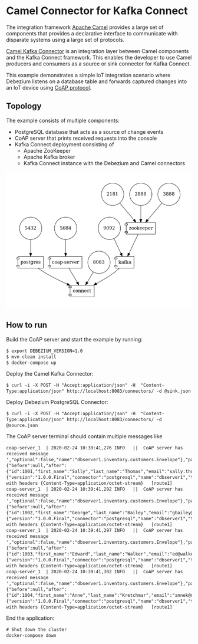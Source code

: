 # Camel Connector for Kafka Connect

The integration framework [Apache Camel](https://camel.apache.org/) provides a large set of components that provides a declarative interface to communicate with disparate systems using a large set of protocols.

[Camel Kafka Connector](https://github.com/apache/camel-kafka-connector) is an integration layer between Camel components and the Kafka Connect framework.
This enables the developer to use Camel producers and consumers as a source or sink connector for Kafka Connect.

This example demonstrates a simple IoT integration scenario where Debezium listens on a database table and forwards captured changes into an IoT device using [CoAP protocol](https://tools.ietf.org/html/rfc7252).

## Topology

The example consists of multiple components:

* PostgreSQL database that acts as a source of change events
* CoAP server that prints received requests into the console
* Kafka Connect deployment consisting of
  * Apache ZooKeeper
  * Apache Kafka broker
  * Kafka Connect instance with the Debezium and Camel connectors

![Topology Overview](docker-compose.png)

## How to run

Build the CoAP server and start the example by running:

```
$ export DEBEZIUM_VERSION=1.0
$ mvn clean install
$ docker-compose up
```

Deploy the Camel Kafka Connector:

```
$ curl -i -X POST -H "Accept:application/json" -H  "Content-Type:application/json" http://localhost:8083/connectors/ -d @sink.json
```

Deploy Debezium PostgreSQL Connector:

```
$ curl -i -X POST -H "Accept:application/json" -H  "Content-Type:application/json" http://localhost:8083/connectors/ -d @source.json
```

The CoAP server terminal should contain multiple messages like
```
coap-server_1  | 2020-02-24 10:39:41,276 INFO   ||  CoAP server has received message ',"optional":false,"name":"dbserver1.inventory.customers.Envelope"},"payload":{"before":null,"after":{"id":1001,"first_name":"Sally","last_name":"Thomas","email":"sally.thomas@acme.com"},"source":{"version":"1.0.0.Final","connector":"postgresql","name":"dbserver1","ts_ms":1582540780807,"snapshot":"true","db":"postgres","schema":"inventory","table":"customers","txId":596,"lsn":33816576,"xmin":null},"op":"r","ts_ms":1582540780809}}' with headers {Content-Type=application/octet-stream}   [route1]
coap-server_1  | 2020-02-24 10:39:41,292 INFO   ||  CoAP server has received message ',"optional":false,"name":"dbserver1.inventory.customers.Envelope"},"payload":{"before":null,"after":{"id":1002,"first_name":"George","last_name":"Bailey","email":"gbailey@foobar.com"},"source":{"version":"1.0.0.Final","connector":"postgresql","name":"dbserver1","ts_ms":1582540780810,"snapshot":"true","db":"postgres","schema":"inventory","table":"customers","txId":596,"lsn":33816576,"xmin":null},"op":"r","ts_ms":1582540780810}}' with headers {Content-Type=application/octet-stream}   [route1]
coap-server_1  | 2020-02-24 10:39:41,297 INFO   ||  CoAP server has received message ',"optional":false,"name":"dbserver1.inventory.customers.Envelope"},"payload":{"before":null,"after":{"id":1003,"first_name":"Edward","last_name":"Walker","email":"ed@walker.com"},"source":{"version":"1.0.0.Final","connector":"postgresql","name":"dbserver1","ts_ms":1582540780812,"snapshot":"true","db":"postgres","schema":"inventory","table":"customers","txId":596,"lsn":33816576,"xmin":null},"op":"r","ts_ms":1582540780812}}' with headers {Content-Type=application/octet-stream}   [route1]
coap-server_1  | 2020-02-24 10:39:41,302 INFO   ||  CoAP server has received message ',"optional":false,"name":"dbserver1.inventory.customers.Envelope"},"payload":{"before":null,"after":{"id":1004,"first_name":"Anne","last_name":"Kretchmar","email":"annek@noanswer.org"},"source":{"version":"1.0.0.Final","connector":"postgresql","name":"dbserver1","ts_ms":1582540780812,"snapshot":"true","db":"postgres","schema":"inventory","table":"customers","txId":596,"lsn":33816576,"xmin":null},"op":"r","ts_ms":1582540780812}}' with headers {Content-Type=application/octet-stream}   [route1]
```

End the application:
```
# Shut down the cluster
docker-compose down
```
